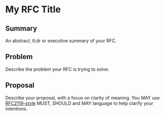 # My RFC Title

## Summary

An abstract, tl;dr or executive summary of your RFC.

## Problem

Describe the problem your RFC is trying to solve.

## Proposal

Describe your proposal, with a focus on clarity of meaning. You MAY use
[RFC2119-style](https://www.ietf.org/rfc/rfc2119.txt) MUST, SHOULD and MAY
language to help clarify your intentions.
